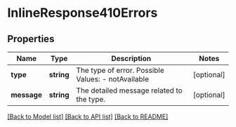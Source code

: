# InlineResponse410Errors

## Properties
Name | Type | Description | Notes
------------ | ------------- | ------------- | -------------
**type** | **string** | The type of error.  Possible Values:   - notAvailable | [optional] 
**message** | **string** | The detailed message related to the type. | [optional] 

[[Back to Model list]](../README.md#documentation-for-models) [[Back to API list]](../README.md#documentation-for-api-endpoints) [[Back to README]](../README.md)


